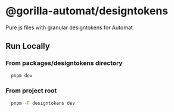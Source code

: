 # @gorilla-automat/designtokens

Pure js files with granular designtokens for Automat

## Run Locally

### From packages/designtokens directory

```bash
  pnpm dev
```

### From project root

```bash
  pnpm -F designtokens dev
```
